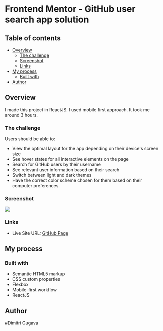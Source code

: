 # Frontend Mentor - GitHub user search app solution

## Table of contents

- [Overview](#overview)
  - [The challenge](#the-challenge)
  - [Screenshot](#screenshot)
  - [Links](#links)
- [My process](#my-process)
  - [Built with](#built-with)
- [Author](#author)

## Overview
I made this project in ReactJS. I used mobile first approach. It took me around 3 hours.
### The challenge

Users should be able to:

- View the optimal layout for the app depending on their device's screen size
- See hover states for all interactive elements on the page
- Search for GitHub users by their username
- See relevant user information based on their search
- Switch between light and dark themes
- Have the correct color scheme chosen for them based on their computer preferences.

### Screenshot

![](./Github.jpg)

### Links


- Live Site URL: [GitHub Page](https://git-hub-user-search-app-five.vercel.app/)

## My process

### Built with

- Semantic HTML5 markup
- CSS custom properties
- Flexbox
- Mobile-first workflow
- ReactJS

## Author

#Dimitri Gugava
